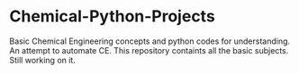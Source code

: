# Chemical-Python-Projects
Basic Chemical Engineering concepts and python codes for understanding. An attempt to automate CE.
This repository containts all the basic subjects. Still working on it.
